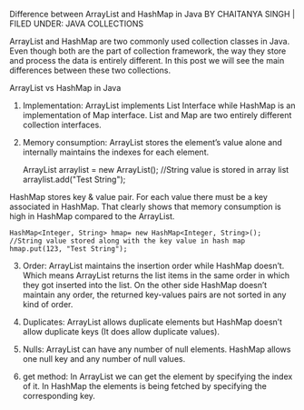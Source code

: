 Difference between ArrayList and HashMap in Java
BY CHAITANYA SINGH | FILED UNDER: JAVA COLLECTIONS

ArrayList and HashMap are two commonly used collection classes in Java. 
Even though both are the part of collection framework, the way they store and process the data is entirely different. 
In this post we will see the main differences between these two collections.

ArrayList vs HashMap in Java
1) 	Implementation: ArrayList implements List Interface while HashMap is an implementation of Map interface. 
	List and Map are two entirely different collection interfaces.

2) 	Memory consumption: ArrayList stores the element’s value alone and internally maintains the indexes for each element.

	ArrayList<String> arraylist = new ArrayList<String>();
	//String value is stored in array list
 	arraylist.add("Test String");

HashMap stores key & value pair. For each value there must be a key associated in HashMap. 
That clearly shows that memory consumption is high in HashMap compared to the ArrayList.

	HashMap<Integer, String> hmap= new HashMap<Integer, String>();
	//String value stored along with the key value in hash map
 	hmap.put(123, "Test String");
 	
3) Order: ArrayList maintains the insertion order while HashMap doesn’t. 
Which means ArrayList returns the list items in the same order in which they got inserted into the list. 
On the other side HashMap doesn’t maintain any order, the returned key-values pairs are not sorted in any kind of order.

4) Duplicates: ArrayList allows duplicate elements but HashMap doesn’t allow duplicate keys (It does allow duplicate values).

5) Nulls: ArrayList can have any number of null elements. HashMap allows one null key and any number of null values.

6) get method: In ArrayList we can get the element by specifying the index of it. In HashMap the elements is being fetched by specifying the corresponding key.